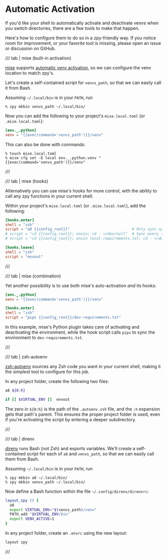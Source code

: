 # Automatic Activation

If you'd like your shell to automatically activate and deactivate venvs
when you switch directories, there are a few tools to make that happen.

Here's how to configure them to do so in a zpy-friendly way.
If you notice room for improvement, or your favorite tool is missing,
please open an issue or discussion on GitHub.

/// tab | mise (built-in activation)

[mise](https://mise.jdx.dev/) supports
[automatic venv activation](https://mise.jdx.dev/lang/python.html#automatic-virtualenv-activation),
so we can configure the venv location to match zpy's.

Let's create a self-contained script for `venvs_path`,
so that we can easily call it from Bash.

Assuming `~/.local/bin` is in your `PATH`, run

```console
% zpy mkbin venvs_path ~/.local/bin/
```

Now you can add the following to your project's `mise.local.toml` (or `.mise.local.toml`):

```toml {title="mise.local.toml"}
[env._.python]
venv = "{{exec(command='venvs_path')}}/venv"
```

This can also be done with commands:

```console
% touch mise.local.toml
% mise cfg set -E local env._.python.venv "{{exec(command='venvs_path')}}/venv"
```

///

/// tab | mise (hooks)

Alternatively you can use mise's hooks for more control,
with the ability to call any zpy functions in your current shell.

Within your project's `mise.local.toml` (or `.mise.local.toml`), add the following:

```toml {title="mise.local.toml"}
[hooks.enter]
shell = "zsh"
script = "a8 {{config_root}}"                            # Only sync upon venv creation
# script = "cd {{config_root}}; envin; cd - >/dev/null"  # Sync every time
# script = "cd {{config_root}}; envin local-requirements.txt; cd - >/dev/null"  # Sync to specific lockfile

[hooks.leave]
shell = "zsh"
script = "envout"
```

///

/// tab | mise (combination)

Yet another possibility is to use both mise's auto-activation *and* its hooks:

```toml {title="mise.local.toml"}
[env._.python]
venv = "{{exec(command='venvs_path')}}/venv"

[hooks.enter]
shell = "zsh"
script = "pips {{config_root}}/dev-requirements.txt"
```

In this example, mise's Python plugin takes care of activating and deactivating the environment,
while the hook script calls `pips` to sync the environment to `dev-requirements.txt`.

///

/// tab | zsh-autoenv

[zsh-autoenv](https://github.com/Tarrasch/zsh-autoenv)
sources any Zsh code you want in your current shell,
making it the simplest tool to configure for this job.

In any project folder, create the following two files:

```zsh {title=".autoenv.zsh"}
a8 ${0:h}
```

```zsh {title=".autoenv_leave.zsh"}
if [[ $VIRTUAL_ENV ]]  envout
```

The zero in `${0:h}` is the path of the `.autoenv.zsh` file,
and the `:h` expansion gets that path's parent.
This ensures the proper project folder is used,
even if you're activating the script by entering a deeper subdirectory.

///

/// tab | direnv

[direnv](https://github.com/direnv/direnv/)
runs Bash (not Zsh) and exports variables.
We'll create a self-contained script for each of `a8` and `venvs_path`,
so that we can easily call them from Bash.

Assuming `~/.local/bin` is in your `PATH`, run

```console
% zpy mkbin a8 ~/.local/bin/
% zpy mkbin venvs_path ~/.local/bin/
```

Now define a Bash function within the file `~/.config/direnv/direnvrc`:

```bash {title="direnvrc"}
layout_zpy () {
  a8
  export VIRTUAL_ENV="$(venvs_path)/venv"
  PATH_add "$VIRTUAL_ENV/bin"
  export VENV_ACTIVE=1
}
```

In any project folder, create an `.envrc` using the new layout:

```bash {title=".envrc"}
layout zpy
```

///
